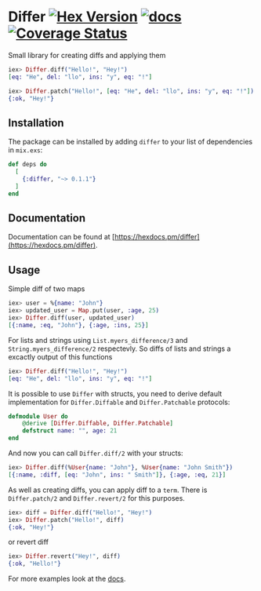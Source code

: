 # Differ [![Hex Version](https://img.shields.io/hexpm/v/differ.svg)](https://hex.pm/packages/differ) [![docs](https://img.shields.io/badge/docs-hexpm-blue.svg)](https://hexdocs.pm/differ/) [![Coverage Status](https://coveralls.io/repos/github/DanilaMihailov/differ/badge.svg?branch=master)](https://coveralls.io/github/DanilaMihailov/differ?branch=master)

Small library for creating diffs and applying them

```elixir
iex> Differ.diff("Hello!", "Hey!")
[eq: "He", del: "llo", ins: "y", eq: "!"]

iex> Differ.patch("Hello!", [eq: "He", del: "llo", ins: "y", eq: "!"])
{:ok, "Hey!"}
```

## Installation

The package can be installed
by adding `differ` to your list of dependencies in `mix.exs`:

```elixir
def deps do
  [
    {:differ, "~> 0.1.1"}
  ]
end
```

## Documentation

Documentation can be found at [https://hexdocs.pm/differ](https://hexdocs.pm/differ).

## Usage

Simple diff of two maps

```elixir
iex> user = %{name: "John"}
iex> updated_user = Map.put(user, :age, 25)
iex> Differ.diff(user, updated_user)
[{:name, :eq, "John"}, {:age, :ins, 25}]
```

For lists and strings using `List.myers_difference/3` and `String.myers_difference/2` respectevly.
So diffs of lists and strings a excactly output of this functions
```elixir
iex> Differ.diff("Hello!", "Hey!")
[eq: "He", del: "llo", ins: "y", eq: "!"]
```

It is possible to use `Differ` with structs, you need to derive default implementation
for `Differ.Diffable` and `Differ.Patchable` protocols:
```elixir
defmodule User do
    @derive [Differ.Diffable, Differ.Patchable]
    defstruct name: "", age: 21
end
```
And now you can call `Differ.diff/2` with your structs:
```elixir
iex> Differ.diff(%User{name: "John"}, %User{name: "John Smith"})
[{:name, :diff, [eq: "John", ins: " Smith"]}, {:age, :eq, 21}]
```

As well as creating diffs, you can apply diff to a `term`. There is `Differ.patch/2` and `Differ.revert/2` for this purposes.

```elixir
iex> diff = Differ.diff("Hello!", "Hey!")
iex> Differ.patch("Hello!", diff)
{:ok, "Hey!"}
```
or revert diff
```elixir
iex> Differ.revert("Hey!", diff)
{:ok, "Hello!"}
```

For more examples look at the [docs](https://hexdocs.pm/differ/Differ.html).
